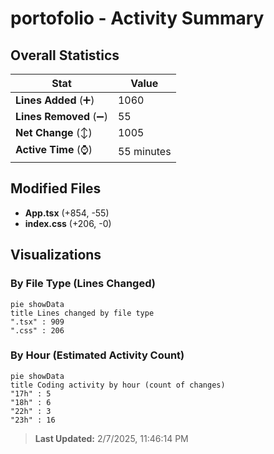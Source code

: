# portofolio - Activity Summary 

## Overall Statistics

| Stat                   | Value                                                             |
| ---------------------- | ----------------------------------------------------------------- |
| **Lines Added** (➕)   | 1060                                          |
| **Lines Removed** (➖) | 55                                        |
| **Net Change** (↕)    | 1005                |
| **Active Time** (⌚)   | 55 minutes |


## Modified Files
- **App.tsx** (+854, -55)
- **index.css** (+206, -0)

## Visualizations

### By File Type (Lines Changed)

```mermaid
pie showData
title Lines changed by file type
".tsx" : 909
".css" : 206
```

### By Hour (Estimated Activity Count)

```mermaid
pie showData
title Coding activity by hour (count of changes)
"17h" : 5
"18h" : 6
"22h" : 3
"23h" : 16
```


> **Last Updated:** 2/7/2025, 11:46:14 PM